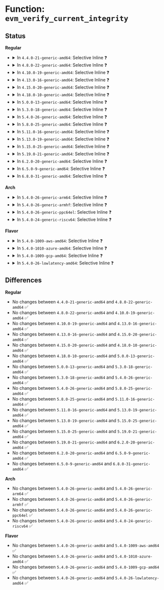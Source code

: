 # Function: <code>evm_verify_current_integrity</code>

## Status
<b>Regular</b>
<ul>
<li>
<details>
<summary>In <code>4.4.0-21-generic-amd64</code>: Selective Inline ❓</summary>

```c
enum integrity_status evm_verify_current_integrity(struct dentry * dentry)
```

```json
{
  "name": "evm_verify_current_integrity",
  "collision_type": "Unique Static",
  "inline_type": "Selective",
  "funcs": [
    {
      "addr": 18446744071582625408,
      "name": "evm_verify_current_integrity",
      "external": false,
      "loc": "security/integrity/evm/evm_main.c:255",
      "file": "security/integrity/evm/evm_main.c",
      "inline": "not declared, inlined",
      "caller_inline": [],
      "caller_func": [
        "security/integrity/evm/evm_main.c:evm_inode_setattr"
      ]
    }
  ],
  "symbols": [
    {
      "addr": 18446744071582625408,
      "name": "evm_verify_current_integrity",
      "section": ".text",
      "bind": "STB_LOCAL",
      "size": 67
    }
  ]
}
```
</details>
</li>
<li>
<details>
<summary>In <code>4.8.0-22-generic-amd64</code>: Selective Inline ❓</summary>

```c
enum integrity_status evm_verify_current_integrity(struct dentry * dentry)
```

```json
{
  "name": "evm_verify_current_integrity",
  "collision_type": "Unique Static",
  "inline_type": "Selective",
  "funcs": [
    {
      "addr": 18446744071582874784,
      "name": "evm_verify_current_integrity",
      "external": false,
      "loc": "security/integrity/evm/evm_main.c:259",
      "file": "security/integrity/evm/evm_main.c",
      "inline": "not declared, inlined",
      "caller_inline": [],
      "caller_func": [
        "security/integrity/evm/evm_main.c:evm_inode_setattr"
      ]
    }
  ],
  "symbols": [
    {
      "addr": 18446744071582874784,
      "name": "evm_verify_current_integrity",
      "section": ".text",
      "bind": "STB_LOCAL",
      "size": 68
    }
  ]
}
```
</details>
</li>
<li>
<details>
<summary>In <code>4.10.0-19-generic-amd64</code>: Selective Inline ❓</summary>

```c
enum integrity_status evm_verify_current_integrity(struct dentry * dentry)
```

```json
{
  "name": "evm_verify_current_integrity",
  "collision_type": "Unique Static",
  "inline_type": "Selective",
  "funcs": [
    {
      "addr": 18446744071582972240,
      "name": "evm_verify_current_integrity",
      "external": false,
      "loc": "security/integrity/evm/evm_main.c:259",
      "file": "security/integrity/evm/evm_main.c",
      "inline": "not declared, inlined",
      "caller_inline": [],
      "caller_func": [
        "security/integrity/evm/evm_main.c:evm_inode_setattr"
      ]
    }
  ],
  "symbols": [
    {
      "addr": 18446744071582972240,
      "name": "evm_verify_current_integrity",
      "section": ".text",
      "bind": "STB_LOCAL",
      "size": 68
    }
  ]
}
```
</details>
</li>
<li>
<details>
<summary>In <code>4.13.0-16-generic-amd64</code>: Selective Inline ❓</summary>

```c
enum integrity_status evm_verify_current_integrity(struct dentry * dentry)
```

```json
{
  "name": "evm_verify_current_integrity",
  "collision_type": "Unique Static",
  "inline_type": "Selective",
  "funcs": [
    {
      "addr": 18446744071583022896,
      "name": "evm_verify_current_integrity",
      "external": false,
      "loc": "security/integrity/evm/evm_main.c:261",
      "file": "security/integrity/evm/evm_main.c",
      "inline": "not declared, inlined",
      "caller_inline": [],
      "caller_func": [
        "security/integrity/evm/evm_main.c:evm_inode_setattr"
      ]
    }
  ],
  "symbols": [
    {
      "addr": 18446744071583022896,
      "name": "evm_verify_current_integrity",
      "section": ".text",
      "bind": "STB_LOCAL",
      "size": 68
    }
  ]
}
```
</details>
</li>
<li>
<details>
<summary>In <code>4.15.0-20-generic-amd64</code>: Selective Inline ❓</summary>

```c
enum integrity_status evm_verify_current_integrity(struct dentry * dentry)
```

```json
{
  "name": "evm_verify_current_integrity",
  "collision_type": "Unique Static",
  "inline_type": "Selective",
  "funcs": [
    {
      "addr": 18446744071583187968,
      "name": "evm_verify_current_integrity",
      "external": false,
      "loc": "security/integrity/evm/evm_main.c:264",
      "file": "security/integrity/evm/evm_main.c",
      "inline": "not declared, inlined",
      "caller_inline": [],
      "caller_func": [
        "security/integrity/evm/evm_main.c:evm_inode_setattr"
      ]
    }
  ],
  "symbols": [
    {
      "addr": 18446744071583187968,
      "name": "evm_verify_current_integrity",
      "section": ".text",
      "bind": "STB_LOCAL",
      "size": 68
    }
  ]
}
```
</details>
</li>
<li>
<details>
<summary>In <code>4.18.0-10-generic-amd64</code>: Selective Inline ❓</summary>

```c
enum integrity_status evm_verify_current_integrity(struct dentry * dentry)
```

```json
{
  "name": "evm_verify_current_integrity",
  "collision_type": "Unique Static",
  "inline_type": "Selective",
  "funcs": [
    {
      "addr": 18446744071583394688,
      "name": "evm_verify_current_integrity",
      "external": false,
      "loc": "security/integrity/evm/evm_main.c:289",
      "file": "security/integrity/evm/evm_main.c",
      "inline": "not declared, inlined",
      "caller_inline": [],
      "caller_func": [
        "security/integrity/evm/evm_main.c:evm_inode_setattr"
      ]
    }
  ],
  "symbols": [
    {
      "addr": 18446744071583394688,
      "name": "evm_verify_current_integrity",
      "section": ".text",
      "bind": "STB_LOCAL",
      "size": 66
    }
  ]
}
```
</details>
</li>
<li>
<details>
<summary>In <code>5.0.0-13-generic-amd64</code>: Selective Inline ❓</summary>

```c
enum integrity_status evm_verify_current_integrity(struct dentry * dentry)
```

```json
{
  "name": "evm_verify_current_integrity",
  "collision_type": "Unique Static",
  "inline_type": "Selective",
  "funcs": [
    {
      "addr": 18446744071583514656,
      "name": "evm_verify_current_integrity",
      "external": false,
      "loc": "security/integrity/evm/evm_main.c:294",
      "file": "security/integrity/evm/evm_main.c",
      "inline": "not declared, inlined",
      "caller_inline": [],
      "caller_func": [
        "security/integrity/evm/evm_main.c:evm_inode_setattr"
      ]
    }
  ],
  "symbols": [
    {
      "addr": 18446744071583514656,
      "name": "evm_verify_current_integrity",
      "section": ".text",
      "bind": "STB_LOCAL",
      "size": 66
    }
  ]
}
```
</details>
</li>
<li>
<details>
<summary>In <code>5.3.0-18-generic-amd64</code>: Selective Inline ❓</summary>

```c
enum integrity_status evm_verify_current_integrity(struct dentry * dentry)
```

```json
{
  "name": "evm_verify_current_integrity",
  "collision_type": "Unique Static",
  "inline_type": "Selective",
  "funcs": [
    {
      "addr": 18446744071583702352,
      "name": "evm_verify_current_integrity",
      "external": false,
      "loc": "security/integrity/evm/evm_main.c:291",
      "file": "security/integrity/evm/evm_main.c",
      "inline": "not declared, inlined",
      "caller_inline": [],
      "caller_func": [
        "security/integrity/evm/evm_main.c:evm_inode_setattr"
      ]
    }
  ],
  "symbols": [
    {
      "addr": 18446744071583702352,
      "name": "evm_verify_current_integrity",
      "section": ".text",
      "bind": "STB_LOCAL",
      "size": 66
    }
  ]
}
```
</details>
</li>
<li>
<details>
<summary>In <code>5.4.0-26-generic-amd64</code>: Selective Inline ❓</summary>

```c
enum integrity_status evm_verify_current_integrity(struct dentry * dentry)
```

```json
{
  "name": "evm_verify_current_integrity",
  "collision_type": "Unique Static",
  "inline_type": "Selective",
  "funcs": [
    {
      "addr": 18446744071583812128,
      "name": "evm_verify_current_integrity",
      "external": false,
      "loc": "security/integrity/evm/evm_main.c:291",
      "file": "security/integrity/evm/evm_main.c",
      "inline": "not declared, inlined",
      "caller_inline": [],
      "caller_func": [
        "security/integrity/evm/evm_main.c:evm_inode_setattr"
      ]
    }
  ],
  "symbols": [
    {
      "addr": 18446744071583812128,
      "name": "evm_verify_current_integrity",
      "section": ".text",
      "bind": "STB_LOCAL",
      "size": 66
    }
  ]
}
```
</details>
</li>
<li>
<details>
<summary>In <code>5.8.0-25-generic-amd64</code>: Selective Inline ❓</summary>

```c
enum integrity_status evm_verify_current_integrity(struct dentry * dentry)
```

```json
{
  "name": "evm_verify_current_integrity",
  "collision_type": "Unique Static",
  "inline_type": "Selective",
  "funcs": [
    {
      "addr": 18446744071584207552,
      "name": "evm_verify_current_integrity",
      "external": false,
      "loc": "security/integrity/evm/evm_main.c:289",
      "file": "security/integrity/evm/evm_main.c",
      "inline": "not declared, inlined",
      "caller_inline": [],
      "caller_func": [
        "security/integrity/evm/evm_main.c:evm_inode_setattr"
      ]
    }
  ],
  "symbols": [
    {
      "addr": 18446744071584207552,
      "name": "evm_verify_current_integrity",
      "section": ".text",
      "bind": "STB_LOCAL",
      "size": 68
    }
  ]
}
```
</details>
</li>
<li>
<details>
<summary>In <code>5.11.0-16-generic-amd64</code>: Selective Inline ❓</summary>

```c
enum integrity_status evm_verify_current_integrity(struct dentry * dentry)
```

```json
{
  "name": "evm_verify_current_integrity",
  "collision_type": "Unique Static",
  "inline_type": "Selective",
  "funcs": [
    {
      "addr": 18446744071584325968,
      "name": "evm_verify_current_integrity",
      "external": false,
      "loc": "security/integrity/evm/evm_main.c:298",
      "file": "security/integrity/evm/evm_main.c",
      "inline": "not declared, inlined",
      "caller_inline": [],
      "caller_func": [
        "security/integrity/evm/evm_main.c:evm_inode_setattr"
      ]
    }
  ],
  "symbols": [
    {
      "addr": 18446744071584325968,
      "name": "evm_verify_current_integrity",
      "section": ".text",
      "bind": "STB_LOCAL",
      "size": 68
    }
  ]
}
```
</details>
</li>
<li>
<details>
<summary>In <code>5.13.0-19-generic-amd64</code>: Selective Inline ❓</summary>

```c
enum integrity_status evm_verify_current_integrity(struct dentry * dentry)
```

```json
{
  "name": "evm_verify_current_integrity",
  "collision_type": "Unique Static",
  "inline_type": "Selective",
  "funcs": [
    {
      "addr": 18446744071584360464,
      "name": "evm_verify_current_integrity",
      "external": false,
      "loc": "security/integrity/evm/evm_main.c:298",
      "file": "security/integrity/evm/evm_main.c",
      "inline": "not declared, inlined",
      "caller_inline": [],
      "caller_func": [
        "security/integrity/evm/evm_main.c:evm_inode_setattr"
      ]
    }
  ],
  "symbols": [
    {
      "addr": 18446744071584360464,
      "name": "evm_verify_current_integrity",
      "section": ".text",
      "bind": "STB_LOCAL",
      "size": 66
    }
  ]
}
```
</details>
</li>
<li>
<details>
<summary>In <code>5.15.0-25-generic-amd64</code>: Selective Inline ❓</summary>

```c
enum integrity_status evm_verify_current_integrity(struct dentry * dentry)
```

```json
{
  "name": "evm_verify_current_integrity",
  "collision_type": "Unique Static",
  "inline_type": "Selective",
  "funcs": [
    {
      "addr": 18446744071584753632,
      "name": "evm_verify_current_integrity",
      "external": false,
      "loc": "security/integrity/evm/evm_main.c:434",
      "file": "security/integrity/evm/evm_main.c",
      "inline": "not declared, inlined",
      "caller_inline": [],
      "caller_func": [
        "security/integrity/evm/evm_main.c:evm_inode_setattr",
        "security/integrity/evm/evm_main.c:evm_protect_xattr",
        "security/integrity/evm/evm_main.c:evm_protect_xattr"
      ]
    }
  ],
  "symbols": [
    {
      "addr": 18446744071584753632,
      "name": "evm_verify_current_integrity",
      "section": ".text",
      "bind": "STB_LOCAL",
      "size": 66
    }
  ]
}
```
</details>
</li>
<li>
<details>
<summary>In <code>5.19.0-21-generic-amd64</code>: Selective Inline ❓</summary>

```c
enum integrity_status evm_verify_current_integrity(struct dentry * dentry)
```

```json
{
  "name": "evm_verify_current_integrity",
  "collision_type": "Unique Static",
  "inline_type": "Selective",
  "funcs": [
    {
      "addr": 18446744071585435488,
      "name": "evm_verify_current_integrity",
      "external": false,
      "loc": "security/integrity/evm/evm_main.c:434",
      "file": "security/integrity/evm/evm_main.c",
      "inline": "not declared, inlined",
      "caller_inline": [],
      "caller_func": [
        "security/integrity/evm/evm_main.c:evm_inode_setattr",
        "security/integrity/evm/evm_main.c:evm_protect_xattr",
        "security/integrity/evm/evm_main.c:evm_protect_xattr"
      ]
    }
  ],
  "symbols": [
    {
      "addr": 18446744071585435488,
      "name": "evm_verify_current_integrity",
      "section": ".text",
      "bind": "STB_LOCAL",
      "size": 96
    }
  ]
}
```
</details>
</li>
<li>
<details>
<summary>In <code>6.2.0-20-generic-amd64</code>: Selective Inline ❓</summary>

```c
enum integrity_status evm_verify_current_integrity(struct dentry * dentry)
```

```json
{
  "name": "evm_verify_current_integrity",
  "collision_type": "Unique Static",
  "inline_type": "Selective",
  "funcs": [
    {
      "addr": 18446744071586192752,
      "name": "evm_verify_current_integrity",
      "external": false,
      "loc": "security/integrity/evm/evm_main.c:428",
      "file": "security/integrity/evm/evm_main.c",
      "inline": "not declared, inlined",
      "caller_inline": [],
      "caller_func": [
        "security/integrity/evm/evm_main.c:evm_inode_setattr",
        "security/integrity/evm/evm_main.c:evm_inode_set_acl"
      ]
    }
  ],
  "symbols": [
    {
      "addr": 18446744071586192752,
      "name": "evm_verify_current_integrity",
      "section": ".text",
      "bind": "STB_LOCAL",
      "size": 96
    }
  ]
}
```
</details>
</li>
<li>
<details>
<summary>In <code>6.5.0-9-generic-amd64</code>: Selective Inline ❓</summary>

```c
enum integrity_status evm_verify_current_integrity(struct dentry * dentry)
```

```json
{
  "name": "evm_verify_current_integrity",
  "collision_type": "Unique Static",
  "inline_type": "Selective",
  "funcs": [
    {
      "addr": 18446744071586430464,
      "name": "evm_verify_current_integrity",
      "external": false,
      "loc": "security/integrity/evm/evm_main.c:428",
      "file": "security/integrity/evm/evm_main.c",
      "inline": "not declared, inlined",
      "caller_inline": [],
      "caller_func": [
        "security/integrity/evm/evm_main.c:evm_inode_setattr",
        "security/integrity/evm/evm_main.c:evm_inode_set_acl"
      ]
    }
  ],
  "symbols": [
    {
      "addr": 18446744071586430464,
      "name": "evm_verify_current_integrity",
      "section": ".text",
      "bind": "STB_LOCAL",
      "size": 96
    }
  ]
}
```
</details>
</li>
<li>
<details>
<summary>In <code>6.8.0-31-generic-amd64</code>: Selective Inline ❓</summary>

```c
enum integrity_status evm_verify_current_integrity(struct dentry * dentry)
```

```json
{
  "name": "evm_verify_current_integrity",
  "collision_type": "Unique Static",
  "inline_type": "Selective",
  "funcs": [
    {
      "addr": 18446744071586696016,
      "name": "evm_verify_current_integrity",
      "external": false,
      "loc": "security/integrity/evm/evm_main.c:445",
      "file": "security/integrity/evm/evm_main.c",
      "inline": "not declared, inlined",
      "caller_inline": [],
      "caller_func": [
        "security/integrity/evm/evm_main.c:evm_inode_setattr",
        "security/integrity/evm/evm_main.c:evm_inode_set_acl"
      ]
    }
  ],
  "symbols": [
    {
      "addr": 18446744071586696016,
      "name": "evm_verify_current_integrity",
      "section": ".text",
      "bind": "STB_LOCAL",
      "size": 96
    }
  ]
}
```
</details>
</li>
</ul>
<b>Arch</b>
<ul>
<li>
<details>
<summary>In <code>5.4.0-26-generic-arm64</code>: Selective Inline ❓</summary>

```c
enum integrity_status evm_verify_current_integrity(struct dentry * dentry)
```

```json
{
  "name": "evm_verify_current_integrity",
  "collision_type": "Unique Static",
  "inline_type": "Selective",
  "funcs": [
    {
      "addr": 18446603336495617416,
      "name": "evm_verify_current_integrity",
      "external": false,
      "loc": "security/integrity/evm/evm_main.c:291",
      "file": "security/integrity/evm/evm_main.c",
      "inline": "not declared, inlined",
      "caller_inline": [],
      "caller_func": [
        "security/integrity/evm/evm_main.c:evm_inode_setattr"
      ]
    }
  ],
  "symbols": [
    {
      "addr": 18446603336495617416,
      "name": "evm_verify_current_integrity",
      "section": ".text",
      "bind": "STB_LOCAL",
      "size": 140
    }
  ]
}
```
</details>
</li>
<li>
<details>
<summary>In <code>5.4.0-26-generic-armhf</code>: Selective Inline ❓</summary>

```c
enum integrity_status evm_verify_current_integrity(struct dentry * dentry)
```

```json
{
  "name": "evm_verify_current_integrity",
  "collision_type": "Unique Static",
  "inline_type": "Selective",
  "funcs": [
    {
      "addr": 3228976888,
      "name": "evm_verify_current_integrity",
      "external": false,
      "loc": "security/integrity/evm/evm_main.c:291",
      "file": "security/integrity/evm/evm_main.c",
      "inline": "not declared, inlined",
      "caller_inline": [],
      "caller_func": [
        "security/integrity/evm/evm_main.c:evm_inode_setattr"
      ]
    }
  ],
  "symbols": [
    {
      "addr": 3228976888,
      "name": "evm_verify_current_integrity",
      "section": ".text",
      "bind": "STB_LOCAL",
      "size": 112
    }
  ]
}
```
</details>
</li>
<li>
<details>
<summary>In <code>5.4.0-26-generic-ppc64el</code>: Selective Inline ❓</summary>

```c
enum integrity_status evm_verify_current_integrity(struct dentry * dentry)
```

```json
{
  "name": "evm_verify_current_integrity",
  "collision_type": "Unique Static",
  "inline_type": "Selective",
  "funcs": [
    {
      "addr": 13835058055289736352,
      "name": "evm_verify_current_integrity",
      "external": false,
      "loc": "security/integrity/evm/evm_main.c:291",
      "file": "security/integrity/evm/evm_main.c",
      "inline": "not declared, inlined",
      "caller_inline": [],
      "caller_func": [
        "security/integrity/evm/evm_main.c:evm_inode_setattr"
      ]
    }
  ],
  "symbols": [
    {
      "addr": 13835058055289736352,
      "name": "evm_verify_current_integrity",
      "section": ".text",
      "bind": "STB_LOCAL",
      "size": 112
    }
  ]
}
```
</details>
</li>
<li>
<details>
<summary>In <code>5.4.0-24-generic-riscv64</code>: Selective Inline ❓</summary>

```c
enum integrity_status evm_verify_current_integrity(struct dentry * dentry)
```

```json
{
  "name": "evm_verify_current_integrity",
  "collision_type": "Unique Static",
  "inline_type": "Selective",
  "funcs": [
    {
      "addr": 18446743936274777190,
      "name": "evm_verify_current_integrity",
      "external": false,
      "loc": "security/integrity/evm/evm_main.c:291",
      "file": "security/integrity/evm/evm_main.c",
      "inline": "not declared, inlined",
      "caller_inline": [],
      "caller_func": [
        "security/integrity/evm/evm_main.c:evm_inode_setattr"
      ]
    }
  ],
  "symbols": [
    {
      "addr": 18446743936274777190,
      "name": "evm_verify_current_integrity",
      "section": ".text",
      "bind": "STB_LOCAL",
      "size": 104
    }
  ]
}
```
</details>
</li>
</ul>
<b>Flavor</b>
<ul>
<li>
<details>
<summary>In <code>5.4.0-1009-aws-amd64</code>: Selective Inline ❓</summary>

```c
enum integrity_status evm_verify_current_integrity(struct dentry * dentry)
```

```json
{
  "name": "evm_verify_current_integrity",
  "collision_type": "Unique Static",
  "inline_type": "Selective",
  "funcs": [
    {
      "addr": 18446744071583780864,
      "name": "evm_verify_current_integrity",
      "external": false,
      "loc": "security/integrity/evm/evm_main.c:291",
      "file": "security/integrity/evm/evm_main.c",
      "inline": "not declared, inlined",
      "caller_inline": [],
      "caller_func": [
        "security/integrity/evm/evm_main.c:evm_inode_setattr"
      ]
    }
  ],
  "symbols": [
    {
      "addr": 18446744071583780864,
      "name": "evm_verify_current_integrity",
      "section": ".text",
      "bind": "STB_LOCAL",
      "size": 66
    }
  ]
}
```
</details>
</li>
<li>
<details>
<summary>In <code>5.4.0-1010-azure-amd64</code>: Selective Inline ❓</summary>

```c
enum integrity_status evm_verify_current_integrity(struct dentry * dentry)
```

```json
{
  "name": "evm_verify_current_integrity",
  "collision_type": "Unique Static",
  "inline_type": "Selective",
  "funcs": [
    {
      "addr": 18446744071583717920,
      "name": "evm_verify_current_integrity",
      "external": false,
      "loc": "security/integrity/evm/evm_main.c:291",
      "file": "security/integrity/evm/evm_main.c",
      "inline": "not declared, inlined",
      "caller_inline": [],
      "caller_func": [
        "security/integrity/evm/evm_main.c:evm_inode_setattr"
      ]
    }
  ],
  "symbols": [
    {
      "addr": 18446744071583717920,
      "name": "evm_verify_current_integrity",
      "section": ".text",
      "bind": "STB_LOCAL",
      "size": 66
    }
  ]
}
```
</details>
</li>
<li>
<details>
<summary>In <code>5.4.0-1009-gcp-amd64</code>: Selective Inline ❓</summary>

```c
enum integrity_status evm_verify_current_integrity(struct dentry * dentry)
```

```json
{
  "name": "evm_verify_current_integrity",
  "collision_type": "Unique Static",
  "inline_type": "Selective",
  "funcs": [
    {
      "addr": 18446744071583764624,
      "name": "evm_verify_current_integrity",
      "external": false,
      "loc": "security/integrity/evm/evm_main.c:291",
      "file": "security/integrity/evm/evm_main.c",
      "inline": "not declared, inlined",
      "caller_inline": [],
      "caller_func": [
        "security/integrity/evm/evm_main.c:evm_inode_setattr"
      ]
    }
  ],
  "symbols": [
    {
      "addr": 18446744071583764624,
      "name": "evm_verify_current_integrity",
      "section": ".text",
      "bind": "STB_LOCAL",
      "size": 66
    }
  ]
}
```
</details>
</li>
<li>
<details>
<summary>In <code>5.4.0-26-lowlatency-amd64</code>: Selective Inline ❓</summary>

```c
enum integrity_status evm_verify_current_integrity(struct dentry * dentry)
```

```json
{
  "name": "evm_verify_current_integrity",
  "collision_type": "Unique Static",
  "inline_type": "Selective",
  "funcs": [
    {
      "addr": 18446744071583865616,
      "name": "evm_verify_current_integrity",
      "external": false,
      "loc": "security/integrity/evm/evm_main.c:291",
      "file": "security/integrity/evm/evm_main.c",
      "inline": "not declared, inlined",
      "caller_inline": [],
      "caller_func": [
        "security/integrity/evm/evm_main.c:evm_inode_setattr"
      ]
    }
  ],
  "symbols": [
    {
      "addr": 18446744071583865616,
      "name": "evm_verify_current_integrity",
      "section": ".text",
      "bind": "STB_LOCAL",
      "size": 66
    }
  ]
}
```
</details>
</li>
</ul>

## Differences
<b>Regular</b>
<ul>
<li>
No changes between <code>4.4.0-21-generic-amd64</code> and <code>4.8.0-22-generic-amd64</code> ✅
</li>
<li>
No changes between <code>4.8.0-22-generic-amd64</code> and <code>4.10.0-19-generic-amd64</code> ✅
</li>
<li>
No changes between <code>4.10.0-19-generic-amd64</code> and <code>4.13.0-16-generic-amd64</code> ✅
</li>
<li>
No changes between <code>4.13.0-16-generic-amd64</code> and <code>4.15.0-20-generic-amd64</code> ✅
</li>
<li>
No changes between <code>4.15.0-20-generic-amd64</code> and <code>4.18.0-10-generic-amd64</code> ✅
</li>
<li>
No changes between <code>4.18.0-10-generic-amd64</code> and <code>5.0.0-13-generic-amd64</code> ✅
</li>
<li>
No changes between <code>5.0.0-13-generic-amd64</code> and <code>5.3.0-18-generic-amd64</code> ✅
</li>
<li>
No changes between <code>5.3.0-18-generic-amd64</code> and <code>5.4.0-26-generic-amd64</code> ✅
</li>
<li>
No changes between <code>5.4.0-26-generic-amd64</code> and <code>5.8.0-25-generic-amd64</code> ✅
</li>
<li>
No changes between <code>5.8.0-25-generic-amd64</code> and <code>5.11.0-16-generic-amd64</code> ✅
</li>
<li>
No changes between <code>5.11.0-16-generic-amd64</code> and <code>5.13.0-19-generic-amd64</code> ✅
</li>
<li>
No changes between <code>5.13.0-19-generic-amd64</code> and <code>5.15.0-25-generic-amd64</code> ✅
</li>
<li>
No changes between <code>5.15.0-25-generic-amd64</code> and <code>5.19.0-21-generic-amd64</code> ✅
</li>
<li>
No changes between <code>5.19.0-21-generic-amd64</code> and <code>6.2.0-20-generic-amd64</code> ✅
</li>
<li>
No changes between <code>6.2.0-20-generic-amd64</code> and <code>6.5.0-9-generic-amd64</code> ✅
</li>
<li>
No changes between <code>6.5.0-9-generic-amd64</code> and <code>6.8.0-31-generic-amd64</code> ✅
</li>
</ul>
<b>Arch</b>
<ul>
<li>
No changes between <code>5.4.0-26-generic-amd64</code> and <code>5.4.0-26-generic-arm64</code> ✅
</li>
<li>
No changes between <code>5.4.0-26-generic-amd64</code> and <code>5.4.0-26-generic-armhf</code> ✅
</li>
<li>
No changes between <code>5.4.0-26-generic-amd64</code> and <code>5.4.0-26-generic-ppc64el</code> ✅
</li>
<li>
No changes between <code>5.4.0-26-generic-amd64</code> and <code>5.4.0-24-generic-riscv64</code> ✅
</li>
</ul>
<b>Flavor</b>
<ul>
<li>
No changes between <code>5.4.0-26-generic-amd64</code> and <code>5.4.0-1009-aws-amd64</code> ✅
</li>
<li>
No changes between <code>5.4.0-26-generic-amd64</code> and <code>5.4.0-1010-azure-amd64</code> ✅
</li>
<li>
No changes between <code>5.4.0-26-generic-amd64</code> and <code>5.4.0-1009-gcp-amd64</code> ✅
</li>
<li>
No changes between <code>5.4.0-26-generic-amd64</code> and <code>5.4.0-26-lowlatency-amd64</code> ✅
</li>
</ul>
